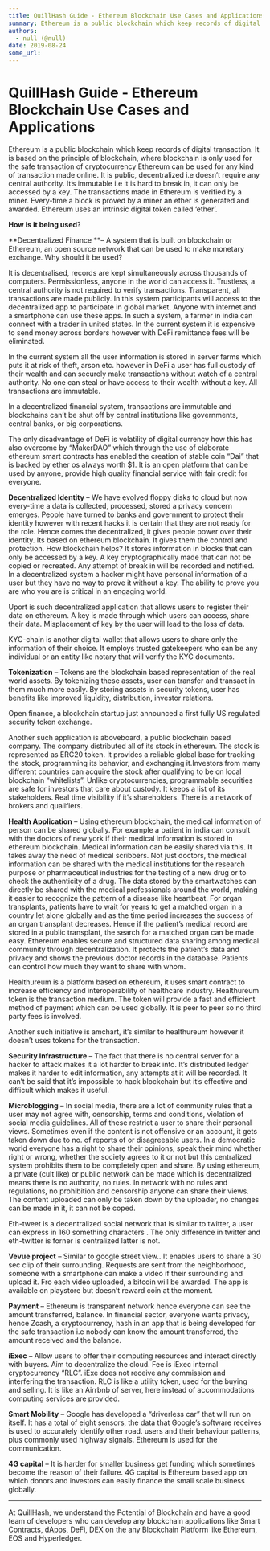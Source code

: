 ```yaml
---
title: QuillHash Guide - Ethereum Blockchain Use Cases and Applications
summary: Ethereum is a public blockchain which keep records of digital transaction. It is based on the principle of blockchain, where blockchain is only used for the safe transaction of cryptocurrency Ethereum can be used for any kind of transaction made online. It is public, decentralized i.e doesn’t require any central authority. It’s immutable i.e it is hard to break in, it can only be accessed by a key. The transactions made in Ethereum is verified by a miner. Every-time a block is proved by a miner
authors:
  - null (@null)
date: 2019-08-24
some_url: 
---
```


# QuillHash Guide - Ethereum Blockchain Use Cases and Applications


Ethereum is a public blockchain which keep records of digital transaction. It is based on  the principle of blockchain, where blockchain is only used for the safe transaction of cryptocurrency Ethereum can be used for any kind of transaction made online. It is public, decentralized i.e doesn’t require any central authority. It’s immutable i.e it is hard to break in, it can only be accessed by a key. The transactions made in Ethereum is verified by a miner. Every-time a block is proved by a miner an ether is  generated and awarded. Ethereum uses an intrinsic digital token called ‘ether’. 

**How is it being used**?

**Decentralized Finance **–
A system that is built on blockchain or Ethereum, an open source network that can be used to make monetary exchange. Why should it be used? 

It is decentralised, records are kept simultaneously across thousands of computers.
Permissionless, anyone in the world can access it. 
Trustless, a central authority is not required to verify transactions.
Transparent, all transactions are made publicly.
In this system participants will access to the decentralized app to participate in global market.  Anyone with internet and a smartphone can use these apps. In such a system, a farmer in india can connect with a trader in united states. In the current system it is expensive to send money across borders however with DeFi remittance fees will be eliminated. 

In the current system all the user information is  stored in server farms which puts it at risk of theft, arson etc. however in DeFi a user has full custody of their wealth and can securely make transactions without watch of a central authority. No one can steal or have access to their wealth without a key. All transactions are immutable. 

In a decentralized financial system, transactions are immutable and blockchains can’t be shut off by central institutions like governments, central banks, or big corporations.

The only  disadvantage of DeFi is volatility of digital currency how this has also overcome by “MakerDAO” which through the use of elaborate ethereum smart contracts has enabled the creation of stable coin “Dai” that is backed by ether os always worth $1. It  is an open platform that can be used by anyone, provide high quality financial service with fair credit for everyone. 

**Decentralized Identity** –
We have evolved floppy disks to cloud but now every-time a data is collected, processed, stored a privacy concern emerges. People have turned to banks and government to protect their identity however with recent hacks it is certain that they are not ready for the role. Hence comes the decentralized, it gives people power over their identity. Its based on ethereum blockchain. It gives them the control and protection. How blockchain helps? It stores information in blocks that can only be accessed by a key. A key cryptographically made that can not be copied or recreated. Any attempt of break in will be recorded and notified. In a decentralized system a hacker might  have personal information of a user but they have no way to prove it without a key. The ability to prove you are who you are is critical in an engaging world. 

Uport is such decentralized application that allows users to register their data on ethereum. A key is made through which users can access, share their data. Misplacement of key by the user will lead to the loss of data.

KYC-chain is another digital wallet that allows users to share only the information of their choice. It employs trusted gatekeepers who can be any individual or an entity like notary that will verify the KYC documents. 

**Tokenization** –
Tokens are the blockchain based representation of the real world assets. By tokenizing these assets, user can transfer and transact in them much more easily. By storing assets  in security tokens, user has benefits like improved liquidity, distribution, investor relations.           

Open finance, a blockchain startup just announced a first fully US regulated security token exchange.  

Another such application is aboveboard, a public blockchain based company. The company distributed all of its stock  in ethereum. The stock is represented as ERC20 token. It provides a reliable global base for tracking the stock, programming its behavior, and exchanging it.Investors from many different countries can acquire the stock after qualifying to be on local blockchain “whitelists”. Unlike cryptocurrencies, programmable securities are safe for investors that care about custody. It keeps a list of its stakeholders. Real time visibility if it’s shareholders. There is a network of brokers and qualifiers. 

**Health Application** –
Using ethereum blockchain, the medical information of person can be shared globally. For example a patient in india can consult with the doctors of new york if their medical information  is stored in ethereum blockchain. Medical information can be easily shared via this. It takes away the need of medical scribbers. Not just doctors, the medical information can be shared with the medical institutions for the research purpose or pharmaceutical industries for the testing of a new drug or to check the authenticity of a drug. The data stored by the smartwatches can directly be shared with the medical professionals around the world, making it easier to recognize the pattern of a disease like heartbeat. For organ transplants, patients have to wait for years to get a matched organ in a country let alone globally and as the time period increases the success of an organ transplant decreases. Hence if the patient’s medical record are stored in a public transplant, the search for a matched organ can be made easy. Ethereum enables secure and structured data sharing among medical community through decentralization. It protects the patient’s data and privacy and shows the previous doctor records in the database. Patients can control how much they want to share with whom. 

Healthureum is a platform based on ethereum, it uses smart contract to increase efficiency and interoperability of healthcare industry. Healthureum token is the transaction medium. The token will provide a fast and efficient method of payment which can be used globally. It is peer to peer so no third party fees is involved. 

Another such initiative is amchart, it’s similar to healthureum however it doesn’t uses tokens for the transaction. 

**Security Infrastructure** –
The fact that there is no central server for a hacker to attack makes it a lot harder to break into. It’s distributed ledger makes it  harder to edit information, any attempts at it will be recorded. It can’t be said that it’s impossible to hack blockchain but it’s effective and difficult which makes it  useful. 

**Microblogging** –
In social media, there are a lot of community rules that a user may not agree with, censorship, terms and conditions, violation of social media guidelines. All of these restrict a user to share their personal views. Sometimes even if the content is not offensive or an account, it gets taken down due to no. of reports of or disagreeable users. In a democratic world everyone has a right to share their opinions, speak their mind whether right or wrong, whether the society agrees to it or not but  this centralized system prohibits them to be completely open and share. By using ethereum, a private (cult like) or public network can be made which is decentralized means there is no authority, no rules. In network with no rules and regulations, no prohibition and censorship anyone can share their views. The content uploaded can only be taken down by the uploader, no changes can be made in it, it can not be coped. 

Eth-tweet is a decentralized social network  that is similar to twitter, a user can express in 160 something characters . The only difference in twitter and  eth-twitter is forner is centralized latter is not. 

**Vevue project** –
Similar to google street view.. It enables users to share  a 30 sec clip of their surrounding. Requests are sent from the neighborhood, someone with a smartphone can make a video if their surrounding and upload it. Fro each video uploaded, a bitcoin will be awarded. The app is available on playstore but doesn’t reward coin at the moment.

**Payment** – 
Ethereum is transparent network hence everyone can see the amount transferred, balance. In financial sector, everyone wants privacy, hence Zcash, a cryptocurrency, hash in an app that is being developed for the  safe transaction i.e nobody can know the amount transferred, the amount received and the balance.  

**iExec** –
Allow users to offer their computing resources and interact directly with buyers. Aim to decentralize the cloud. Fee is iExec internal cryptocurrency “RLC”. iExe does not receive any commission and interfering the transaction. RLC is like a utility token, used for the buying and selling. It is like an Airrbnb of server, here instead of accommodations computing services are provided. 

**Smart Mobility** –
Google has developed a “driverless car” that will run on itself. It has a total of eight sensors,  the data that Google’s software receives is used to accurately identify other road. users and their behaviour patterns, plus commonly used highway signals. Ethereum is used for the communication. 

**4G capital** –
It is harder for smaller business get funding  which sometimes become the reason of their failure. 4G capital is Ethereum based app on which donors and investors can easily finance the small scale business globally.


--------------------------------------------------------------------------------------------------------------------------------------------------------------------------------------------------

At QuillHash, we understand the Potential of Blockchain and have a good team of developers who can develop any blockchain applications like Smart Contracts, dApps, DeFi, DEX on the any Blockchain Platform like Ethereum, EOS and Hyperledger. 